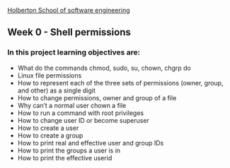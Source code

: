 [Holberton School of software engineering](https://www.holbertonschool.com)

## Week 0 - Shell permissions

### In this project learning objectives are:

- What do the commands chmod, sudo, su, chown, chgrp do
- Linux file permissions
- How to represent each of the three sets of permissions (owner, group, and other) as a single digit
- How to change permissions, owner and group of a file
- Why can’t a normal user chown a file
- How to run a command with root privileges
- How to change user ID or become superuser
- How to create a user
- How to create a group
- How to print real and effective user and group IDs
- How to print the groups a user is in
- How to print the effective userid